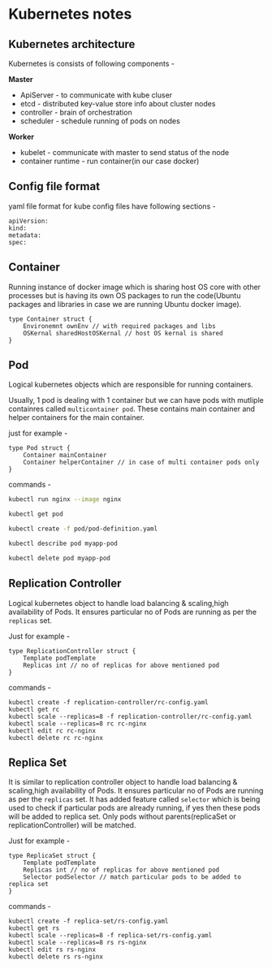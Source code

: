 # Kubernetes notes


## Kubernetes architecture
Kubernetes is consists of following components -  

**Master**
-   ApiServer - to communicate with kube cluser
-   etcd - distributed key-value store info about cluster nodes
-   controller - brain of orchestration
-   scheduler - schedule running of pods on nodes

**Worker**  

-   kubelet - communicate with master to send status of the node
-   container runtime - run container(in our case docker)

## Config file format
yaml file format for kube config files have following sections -
```
apiVersion:
kind:
metadata:
spec:  
```  

## Container 
Running instance of docker image which is sharing host OS core with other processes but is having its own OS packages to run the code(Ubuntu packages and libraries in case we are running Ubuntu docker image).


```golang
type Container struct {
    Environemnt ownEnv // with required packages and libs
    OSKernal sharedHostOSKernal // host OS kernal is shared 
}
```


## Pod  

Logical kubernetes objects which are responsible for running containers.  

Usually, 1 pod is dealing with 1 container but we can have pods with mutliple containres called ```multicontainer pod```. These contains main container and helper containers for the main container.  

just for example -

```golang
type Pod struct {
    Container mainContainer
    Container helperContainer // in case of multi container pods only
}
``` 

 

commands -

```bash
kubectl run nginx --image nginx

kubectl get pod

kubectl create -f pod/pod-definition.yaml  

kubectl describe pod myapp-pod

kubectl delete pod myapp-pod
```

## Replication Controller 
Logical kubernetes object to handle load balancing & scaling,high availability of Pods. It ensures particular no of Pods are running as per the ```replicas``` set.  

Just for example -  

```golang
type ReplicationController struct {
    Template podTemplate
    Replicas int // no of replicas for above mentioned pod
}
```  

commands -  

```
kubectl create -f replication-controller/rc-config.yaml
kubectl get rc
kubectl scale --replicas=8 -f replication-controller/rc-config.yaml
kubectl scale --replicas=8 rc rc-nginx
kubectl edit rc rc-nginx
kubectl delete rc rc-nginx
```

## Replica Set
It is similar to replication controller object to handle load balancing & scaling,high availability of Pods. It ensures particular no of Pods are running as per the ```replicas``` set. It has added feature called ```selector``` which is being used to check if particular pods are already running, if yes then these pods will be added to replica set. Only pods without parents(replicaSet or replicationController) will be matched.

Just for example -  

```golang
type ReplicaSet struct {
    Template podTemplate
    Replicas int // no of replicas for above mentioned pod
    Selector podSelector // match particular pods to be added to replica set
}
```  

commands -  

```
kubectl create -f replica-set/rs-config.yaml
kubectl get rs
kubectl scale --replicas=8 -f replica-set/rs-config.yaml
kubectl scale --replicas=8 rs rs-nginx
kubectl edit rs rs-nginx
kubectl delete rs rs-nginx
```